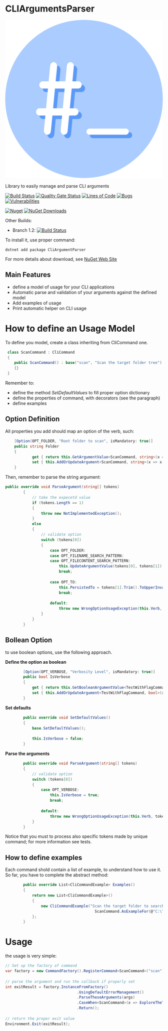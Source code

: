 # CLIArgumentsParser
![image info](./resources/CliArgumentParserLogo.png)

Library to easily manage and parse CLI arguments

[![Build Status](https://garaproject.visualstudio.com/CLIArgumentParser/_apis/build/status/CLIArgumentsParser-CI?branchName=master)](https://garaproject.visualstudio.com/CLIArgumentParser/_build/latest?definitionId=70&branchName=master)
[![Quality Gate Status](https://sonarcloud.io/api/project_badges/measure?project=fgaravaglia_CLIArgumentsParser&metric=alert_status)](https://sonarcloud.io/summary/new_code?id=fgaravaglia_CLIArgumentsParser)
[![Lines of Code](https://sonarcloud.io/api/project_badges/measure?project=fgaravaglia_CLIArgumentsParser&metric=ncloc)](https://sonarcloud.io/summary/new_code?id=fgaravaglia_CLIArgumentsParser)
[![Bugs](https://sonarcloud.io/api/project_badges/measure?project=fgaravaglia_CLIArgumentsParser&metric=bugs)](https://sonarcloud.io/summary/new_code?id=fgaravaglia_CLIArgumentsParser)
[![Vulnerabilities](https://sonarcloud.io/api/project_badges/measure?project=fgaravaglia_CLIArgumentsParser&metric=vulnerabilities)](https://sonarcloud.io/summary/new_code?id=fgaravaglia_CLIArgumentsParser)

[![Nuget](https://img.shields.io/nuget/v/CLIArgumentParser.svg?style=plastic)](https://www.nuget.org/packages/CLIArgumentParser/)
[![NuGet Downloads](https://img.shields.io/nuget/dt/CLIArgumentParser.svg)](https://www.nuget.org/packages/CLIArgumentParser/)


Other Builds:
- Branch 1.2: [![Build Status](https://garaproject.visualstudio.com/CLIArgumentParser/_apis/build/status/CLIArgumentsParser-CI?branchName=CliArgumentParser-1.2)](https://garaproject.visualstudio.com/CLIArgumentParser/_build/latest?definitionId=70&branchName=CliArgumentParser-1.2)


To install it, use proper command:
```
dotnet add package CliArgumentParser
```

For more details about download, see [NuGet Web Site](https://www.nuget.org/packages/CliArgumentParser#readme-body-tab)

Main Features
----------------------------------
- define a model of usage for your CLI applications
- Automatic parse and validation of your arguments against the defined model
- Add examples of usage
- Print automatic helper on CLI usage

# How to define an Usage Model
To define you model, create a class inheriting from CliCommand one.

```c#
 class ScanCommand : CliCommand
 {
    public ScanCommand() : base("scan", "Scan the target folder tree")
    {}
 }
```

Remember to:
- define the method _SetDefaultValues_ to fill proper option dictionary
- define the properties of command, with decorators (see the paragraph)
- define examples

## Option Definition
All properties you add should map an option of the verb, such:
```c#
    [Option(OPT_FOLDER, "Root folder to scan", isMandatory: true)]
    public string Folder
    {
            get { return this.GetArgumentValue<ScanCommand, string>(x => x.Folder); }
            set { this.AddOrUpdateArgument<ScanCommand, string>(x => x.Folder, value); }
    }
```

Then, remember to parse the string argument:
```c#
public override void ParseArgument(string[] tokens)
        {
            // take the expecetd value
            if (tokens.Length == 1)
            {
                throw new NotImplementedException();
            }
            else
            {
                // validate option
                switch (tokens[0])
                {
                    case OPT_FOLDER:
                    case OPT_FILENAME_SEARCH_PATTERN:
                    case OPT_FILECONTENT_SEARCH_PATTERN:
                        this.UpdateArgumentValue(tokens[0], tokens[1]);
                        break;

                    case OPT_TO:
                        this.PersistedTo = tokens[1].Trim().ToUpperInvariant();
                        break;

                    default:
                        throw new WrongOptionUsageException(this.Verb, tokens[0]);
                }
            }
        }
```
## Bollean Option
to use boolean options, use the following approach.

<b>Define the option as boolean</b>
```c#
        [Option(OPT_VERBOSE, "Verbosity Level", isMandatory: true)]
        public bool IsVerbose
        {
            get { return this.GetBooleanArgumentValue<TestWithFlagCommand, bool>(x => x.IsVerbose); }
            set { this.AddOrUpdateArgument<TestWithFlagCommand, bool>(x => x.IsVerbose, value); }
        }
```

<b>Set defaults</b>
```c#
        public override void SetDefaultValues()
        {
            base.SetDefaultValues();

            this.IsVerbose = false;
        }
```

<b>Parse the arguments</b>
```c#
        public override void ParseArgument(string[] tokens)
        {
            // validate option
            switch (tokens[0])
            {
                case OPT_VERBOSE:
                    this.IsVerbose = true;
                    break;

                default:
                    throw new WrongOptionUsageException(this.Verb, tokens[0]);
            }
        }
```

Notice that you must to process also specific tokens made by unique command;
for more information see tests.


## How to define examples
Each command shold contain a list of example, to understand how to use it.
So far, you have to complete the abstract method:

```c#
        public override List<CliCommandExample> Examples()
        {
            return new List<CliCommandExample>()
            {
                new CliCommandExample("Scan the target folder to search *.csproj Files, containing the text \"NugetPackages\" and save a CSV files with output",
                                        ScanCommand.AsExampleFor(@"C:\Temp\MyFolder", ".csproj", @"\NugetPackages\", "CSV"))
            };
        }
```

# Usage
the usage is very simple:

```c#
// Set up the factory of command
var factory = new CommandFactory().RegisterCommand<ScanCommand>("scan");

// parse the argument and run the callback if properly set
int exitResult = factory.InstanceFromFactory()
                                .UsingDefaultErrorManagement()
                                .ParseTheseArguments(args)
                                .CaseWhen<ScanCommand>(x => ExploreTheTree(x))
                                .Return();
                                
// return the proper exit value               
Environment.Exit(exitResult);
```
